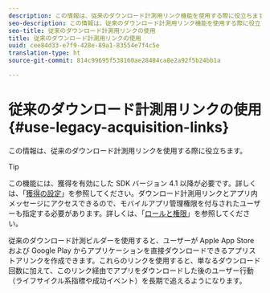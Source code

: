 ```yaml
---
description: この情報は、従来のダウンロード計測用リンク機能を使用する際に役立ちます。
seo-description: この情報は、従来のダウンロード計測用リンク機能を使用する際に役立ちます。
seo-title: 従来のダウンロード計測用リンクの使用
title: 従来のダウンロード計測用リンクの使用
uuid: cee84d33-e7f9-428e-89a1-83554e7f4c5e
translation-type: ht
source-git-commit: 814c99695f538160ae28484ca8e2a92f5b24bb1a

---
```



# 従来のダウンロード計測用リンクの使用{#use-legacy-acquisition-links}

この情報は、従来のダウンロード計測用リンクを使用する際に役立ちます。

>[!TIP]
>
>この機能には、獲得を有効にした SDK バージョン 4.1 以降が必要です。詳しくは、「[獲得の設定](/help/using/acquisition-main/t-enable-acquisition.md)」を参照してください。ダウンロード計測用リンクとアプリ内メッセージにアクセスできるので、モバイルアプリ管理権限を付与されたユーザーも指定する必要があります。詳しくは、「[ロールと権限](/help/using/gs/c-mob-roles-and-permissions.md)」を参照してください。

従来のダウンロード計測ビルダーを使用すると、ユーザーが Apple App Store および Google Play からアプリケーションを直接ダウンロードできるアプリストアリンクを作成できます。これらのリンクを使用すると、単なるダウンロード回数に加えて、このリンク経由でアプリをダウンロードした後のユーザー行動（ライフサイクル系指標や成功イベント）を長期で追えるようになります。

